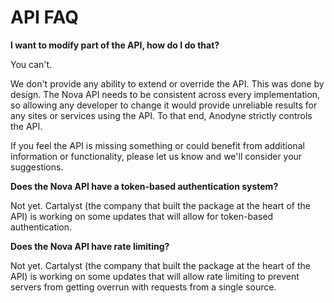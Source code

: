 # API FAQ

__I want to modify part of the API, how do I do that?__

You can't.

We don't provide any ability to extend or override the API. This was done by design. The Nova API needs to be consistent across every implementation, so allowing any developer to change it would provide unreliable results for any sites or services using the API. To that end, Anodyne strictly controls the API.

If you feel the API is missing something or could benefit from additional information or functionality, please let us know and we'll consider your suggestions.

__Does the Nova API have a token-based authentication system?__

Not yet. Cartalyst (the company that built the package at the heart of the API) is working on some updates that will allow for token-based authentication.

__Does the Nova API have rate limiting?__

Not yet. Cartalyst (the company that built the package at the heart of the API) is working on some updates that will allow rate limiting to prevent servers from getting overrun with requests from a single source.